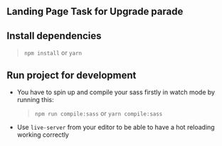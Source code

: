 ## Landing Page Task for Upgrade parade

## Install dependencies

  > `npm install` or `yarn`

## Run project for development

- You have to spin up and compile your sass firstly in watch mode by running this:

  > `npm run compile:sass` or `yarn compile:sass`

- Use `live-server` from your editor to be able to have a hot reloading working correctly 